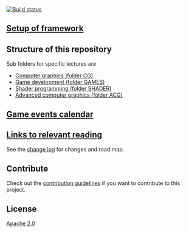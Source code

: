[![Build status](https://ci.appveyor.com/api/projects/status/qyi1li184k33ycqe?svg=true)](https://ci.appveyor.com/project/danielscherzer/framework)

## [Setup of framework](setup.md)

## Structure of this repository
Sub folders for specific lectures are
+ [Computer graphics (folder CG)](/CG)
+ [Game development (folder GAMES)](/GAMES/slides)
+ [Shader programming (folder SHADER)](/SHADER)
+ [Advanced computer graphics (folder ACG)](/ACG)

## [Game events calendar](https://goo.gl/SySLwF)

## [Links to relevant reading](links.md)


<!-- Update the VS Gallery link after you upload the VSIX
Download this extension from the [VS Gallery](https://visualstudiogallery.msdn.microsoft.com/[GuidFromGallery])
or get the [CI build](http://vsixgallery.com/extension/VSIXProject1.54f3cce4-4b6d-4ac4-9d64-544105205f90/).
-->

See the [change log](CHANGELOG.md) for changes and road map.

## Contribute
Check out the [contribution guidelines](CONTRIBUTING.md)
if you want to contribute to this project.

## License
[Apache 2.0](LICENSE)